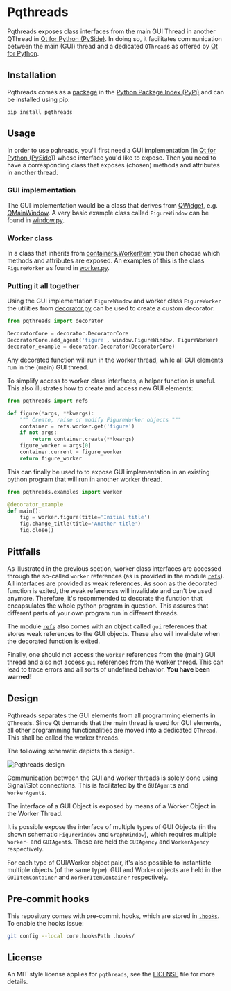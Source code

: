 # Pqthreads

Pqthreads exposes class interfaces from the main GUI Thread in another
QThread in [Qt for Python (PySide)](https://wiki.qt.io/Qt_for_Python). In doing so, it facilitates communication between the
main (GUI) thread and a dedicated `QThread`s as offered by [Qt for Python](https://wiki.qt.io/Qt_for_Python).

## Installation

Pqthreads comes as a [package](https://pypi.org/project/pqthreads/) in the
[Python Package Index (PyPi)](https://pypi.org/) and can be installed using pip:

```console
pip install pqthreads
```

## Usage

In order to use pqhreads, you'll first need a GUI implementation (in [Qt for
Python (PySide)](https://wiki.qt.io/Qt_for_Python)) whose interface you'd like
to expose. Then you need to have a corresponding class that exposes (chosen)
methods and attributes in another thread.

### GUI implementation

The GUI implementation would be a class that derives from
[QWidget](https://doc.qt.io/qtforpython-5/PySide2/QtWidgets/QWidget.html), e.g.
[QMainWindow](https://doc.qt.io/qtforpython-5/PySide2/QtWidgets/QMainWindow.html).
A very basic example class called `FigureWindow` can be found in
[window.py](https://github.com/swvanbuuren/pqthreads/blob/master/pqthreads/examples/window.py#L11).

### Worker class

In a class that inherits from
[containers.WorkerItem](https://github.com/swvanbuuren/pqthreads/blob/master/pqthreads/containers.py#L90)
you then choose which methods and attributes are exposed. An examples of this is
the class `FigureWorker` as found in
[worker.py](https://github.com/swvanbuuren/pqthreads/blob/master/pqthreads/examples/worker.py#L14).

### Putting it all together

Using the GUI implementation `FigureWindow` and worker class `FigureWorker` the
utilities from
[decorator.py](https://github.com/swvanbuuren/pqthreads/blob/master/pqthreads/decorator.py)
can be used to create a custom decorator:

```python
from pqthreads import decorator

DecoratorCore = decorator.DecoratorCore
DecoratorCore.add_agent('figure', window.FigureWindow, FigureWorker)
decorator_example = decorator.Decorator(DecoratorCore)
``` 

Any decorated function will run in the worker thread, while all GUI elements run
in the (main) GUI thread.

To simplify access to worker class interfaces, a helper function is useful. This
also illustrates how to create and access new GUI elements:

```python
from pqthreads import refs

def figure(*args, **kwargs):
    """ Create, raise or modify FigureWorker objects """
    container = refs.worker.get('figure')
    if not args:
        return container.create(**kwargs)
    figure_worker = args[0]
    container.current = figure_worker
    return figure_worker
```

This can finally be used to to expose GUI implementation in an existing python
program that will run in another worker thread.

```python
from pqthreads.examples import worker

@decorator_example
def main():
    fig = worker.figure(title='Initial title')
    fig.change_title(title='Another title')
    fig.close()
```

## Pittfalls

As illustrated in the previous section, worker class interfaces are accessed
through the so-called `worker` references (as is provided in the module
[`refs`](https://github.com/swvanbuuren/pqthreads/blob/master/pqthreads/refs.py)).
All interfaces are provided as weak references. As soon as the decorated
function is exited, the weak references will invalidate and can't be used
anymore. Therefore, it's recommended to decorate the function that encapsulates
the whole python program in question. This assures that different parts of your
own program run in different threads.

The module [`refs`](https://github.com/swvanbuuren/pqthreads/blob/master/pqthreads/refs.py) also comes with an object called `gui`
references that stores weak references to the GUI objects. These also will
invalidate when the decorated function is exited.

Finally, one should not access the `worker` references from the (main) GUI
thread and also not access `gui` references from the worker thread. This can
lead to trace errors and all sorts of undefined behavior. **You have been
warned!**

## Design

Pqthreads separates the GUI elements from all programming elements in
`QThread`s. Since Qt demands that the main thread is used for GUI elements, all
other programming functionalities are moved into a dedicated `QThread`. This
shall be called the worker threads.

The following schematic depicts this design.

![Pqthreads design](https://github.com/swvanbuuren/pqthreads/raw/master/doc/design.svg)

Communication between the GUI and worker threads is solely done using
Signal/Slot connections. This is facilitated by the `GUIAgent`s and
`WorkerAgent`s.

The interface of a GUI Object is exposed by means of a Worker Object in the
Worker Thread.

It is possible expose the interface of multiple types of GUI Objects (in the
shown schematic `FigureWindow` and `GraphWindow`), which requires multiple
`Worker`- and `GUIAgent`s. These are held the `GUIAgency` and `WorkerAgency`
respectively.

For each type of GUI/Worker object pair, it's also possible to instantiate
multiple objects (of the same type). GUI and Worker objects are held in the
`GUIItemContainer` and `WorkerItemContainer` respectively.

## Pre-commit hooks

This repository comes with pre-commit hooks, which are stored in
[`.hooks`](.hooks). To enable the hooks issue:

```bash
git config --local core.hooksPath .hooks/
```

## License

An MIT style license applies for `pqthreads`, see the [LICENSE](LICENSE)
file for more details.
